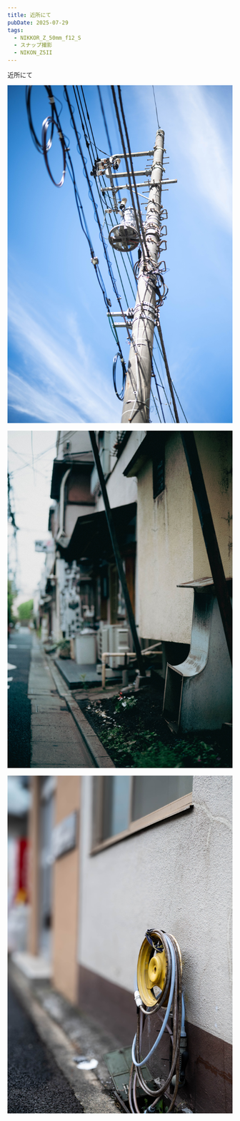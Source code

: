 ```yaml
---
title: 近所にて
pubDate: 2025-07-29
tags:
  - NIKKOR_Z_50mm_f12_S
  - スナップ撮影
  - NIKON_Z5II
---
```

近所にて

![](_assets/DSC_0612%205.jpg)

![](_assets/DSC_0609.jpg)

![](_assets/DSC_0607.jpg)

